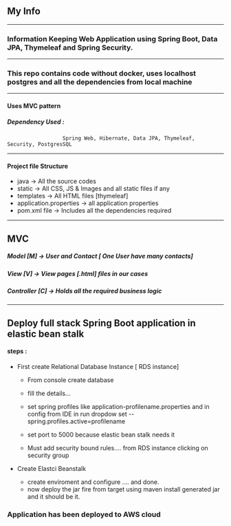 ## My Info
------------
### Information Keeping Web Application using Spring Boot, Data JPA, Thymeleaf and Spring  Security.

---------------------------------
### This repo contains code without docker, uses localhost postgres and all the dependencies from local machine
---------------------------------
#### Uses MVC pattern

##### Dependency Used : 
                      Spring Web, Hibernate, Data JPA, Thymeleaf, Security, PostgresSQL 
                      
----------------------------------------------------------------------
#### Project file Structure

- java -> All the source codes
- static -> All CSS, JS & Images and all static files if any
- templates -> All HTML files [thymeleaf]
- application.properties -> all application properties
- pom.xml file -> Includes all the dependencies required 
----------------------------------------------------------------------

MVC
-------- 
##### Model [M] -> User and Contact [ One User have many contacts]

##### View [V] -> View pages [.html] files in our cases

##### Controller [C] -> Holds all the required business logic

---------------------------------------------------------------

## Deploy full stack Spring Boot application in elastic bean stalk

####  steps : 

- First create Relational Database Instance [ RDS instance]
   - From console create database
   - fill the details...
   - set spring profiles like application-profilename.properties and in config from IDE in run dropdow set --spring.profiles.active=profilename
   - set port to 5000 because elastic bean stalk needs it

  - Must add security bound rules.... from RDS instance clicking on security group
  
- Create Elastci Beanstalk
  - create enviroment and configure .... and done. 
  - now deploy the jar fire from target using maven install generated jar and it should be it. 

### Application has been deployed to AWS cloud

                      
